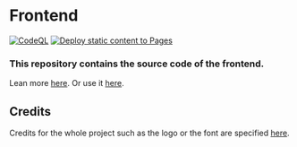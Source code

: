 # Frontend

[![CodeQL](https://github.com/gTerminal-project/gTerminal-project.github.io/actions/workflows/github-code-scanning/codeql/badge.svg)](https://github.com/gTerminal-project/gTerminal-project.github.io/actions/workflows/github-code-scanning/codeql)
[![Deploy static content to Pages](https://github.com/gTerminal-project/gTerminal-project.github.io/actions/workflows/static.yml/badge.svg)](https://github.com/gTerminal-project/gTerminal-project.github.io/actions/workflows/static.yml)

### This repository contains the source code of the frontend.

Lean more [here](https://github.com/gTerminal-project/).
Or use it [here](https://gterminal-project.github.io).

## Credits

Credits for the whole project such as the logo or the font are specified [here](https://github.com/gTerminal-project/.github/).
